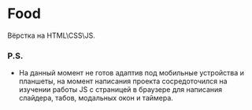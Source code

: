 # Food

Вёрстка на HTML\CSS\JS. 

### P.S.
- На данный момент не готов адаптив под мобильные устройства и планшеты, на момент написания проекта сосредоточился на изучении работы JS с страницей в браузере для написания слайдера, табов, модальных окон и таймера.
